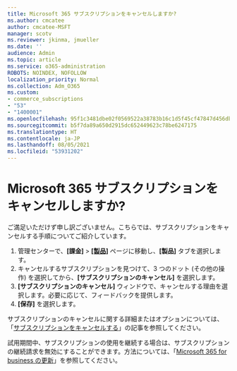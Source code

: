 ```yaml
---
title: Microsoft 365 サブスクリプションをキャンセルしますか?
ms.author: cmcatee
author: cmcatee-MSFT
manager: scotv
ms.reviewer: jkinma, jmueller
ms.date: ''
audience: Admin
ms.topic: article
ms.service: o365-administration
ROBOTS: NOINDEX, NOFOLLOW
localization_priority: Normal
ms.collection: Adm_O365
ms.custom:
- commerce_subscriptions
- "53"
- "1400001"
ms.openlocfilehash: 95f1c3481dbe02f0569522a38783b16c1d5f45cf47847d456dbed9ccda52c3c2
ms.sourcegitcommit: b5f7da89a650d2915dc652449623c78be6247175
ms.translationtype: HT
ms.contentlocale: ja-JP
ms.lasthandoff: 08/05/2021
ms.locfileid: "53931202"
---
```

# <a name="canceling-your-microsoft-365-subscription"></a>Microsoft 365 サブスクリプションをキャンセルしますか?

ご満足いただけず申し訳ございません。こちらでは、サブスクリプションをキャンセルする手順についてご紹介しています。

1. 管理センターで、**[課金]** > **[[製品]](https://go.microsoft.com/fwlink/p/?linkid=842054)** ページに移動し、**[製品]** タブを選択します。
2. キャンセルするサブスクリプションを見つけて、3 つのドット (その他の操作) を選択してから、**[サブスクリプションのキャンセル]** を選択します。
3. **[サブスクリプションのキャンセル]** ウィンドウで、キャンセルする理由を選択します。必要に応じて、フィードバックを提供します。
4. **[保存]** を選択します。

サブスクリプションのキャンセルに関する詳細またはオプションについては、「[サブスクリプションをキャンセルする](/microsoft-365/commerce/subscriptions/cancel-your-subscription)」の記事を参照してください。

試用期間中、サブスクリプションの使用を継続する場合は、サブスクリプションの継続請求を無効にすることができます。方法については、「[Microsoft 365 for business の更新](/microsoft-365/commerce/subscriptions/renew-your-subscription)」を参照してください。